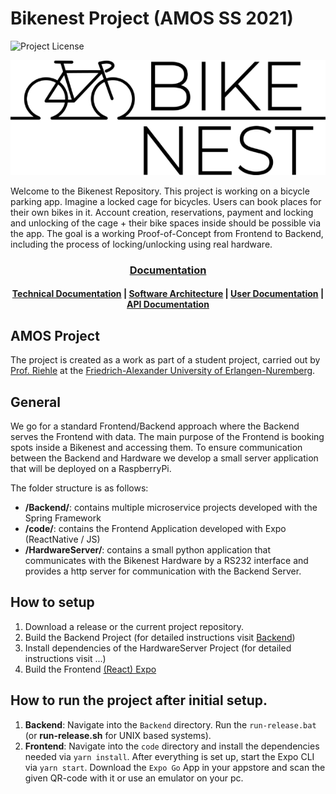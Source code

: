 # Bikenest Project (AMOS SS 2021)
![Project License](https://img.shields.io/github/license/amosproj/amos-ss2021-bike-nest?style=for-the-badge)
<p align="center">
  <img src="https://github.com/amosproj/amos-ss2021-bike-nest/blob/main/Deliverables/2021-04-21_Logo_black.png">
</p>

Welcome to the Bikenest Repository. This project is working on a bicycle parking app. Imagine a locked cage for bicycles. 
Users can book places for their own bikes in it. Account creation, reservations, payment and locking and unlocking of 
the cage + their bike spaces inside should be possible via the app. The goal is a working Proof-of-Concept from Frontend to 
Backend, including the process of locking/unlocking using real hardware.

<div align="center">
  <h3>
    <a href="https://github.com/amosproj/amos-ss2021-bike-nest/wiki">Documentation</a>
  </h3>
  <h4>
    <a href="https://github.com/amosproj/amos-ss2021-bike-nest/wiki/Technical-Documentation">Technical Documentation</a> |
    <a href="https://raw.githack.com/amosproj/amos-ss2021-bike-nest/main/Deliverables/media/Architecture%20C4%20Model.html">Software Architecture</a> |
    <a href="https://github.com/amosproj/amos-ss2021-bike-nest/wiki/User-Documentation">User Documentation</a> |
    <a href="https://documenter.getpostman.com/view/9121838/TzefAP5A">API Documentation</a>
  </h4>
</div>

## AMOS Project
The project is created as a work as part of a student project, carried out by [Prof. Riehle](https://oss.cs.fau.de/person/riehle-dirk/) at the [Friedrich-Alexander University of Erlangen-Nuremberg](https://www.fau.de).

## General

We go for a standard Frontend/Backend approach where the Backend serves the Frontend with data.
The main purpose of the Frontend is booking spots inside a Bikenest and accessing them.
To ensure communication between the Backend and Hardware we develop a small server application that will be 
deployed on a RaspberryPi.

The folder structure is as follows:
- **/Backend/**: contains multiple microservice projects developed with the Spring Framework
- **/code/**: contains the Frontend Application developed with Expo (ReactNative / JS)
- **/HardwareServer/**: contains a small python application that communicates with the Bikenest Hardware by a RS232 interface and
provides a http server for communication with the Backend Server.

## How to setup

1. Download a release or the current project repository.
2. Build the Backend Project (for detailed instructions visit <a href="https://github.com/amosproj/amos-ss2021-bike-nest/tree/main/Backend#readme">Backend</a>)
3. Install dependencies of the HardwareServer Project (for detailed instructions visit ...)
4. Build the Frontend [(React) Expo](http://expo.io/)

## How to run the project after initial setup.
1. **Backend**: Navigate into the `Backend` directory. Run the `run-release.bat` (or **run-release.sh** for UNIX based systems).
2. **Frontend**: Navigate into the `code` directory and install the dependencies needed via `yarn install`. After everything is set up, start the Expo CLI via `yarn start`. Download the `Expo Go` App in your appstore and scan the given QR-code with it or use an emulator on your pc.




